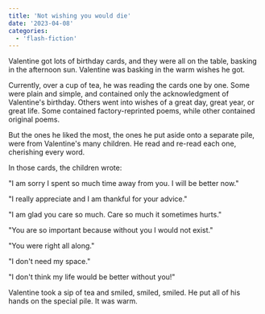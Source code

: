 ```yaml
---
title: 'Not wishing you would die'
date: '2023-04-08'
categories:
  - 'flash-fiction'
---
```


Valentine got lots of birthday cards, and they were all on the table, basking in
the afternoon sun. Valentine was basking in the warm wishes he got.

<!-- truncate -->

Currently, over a cup of tea, he was reading the cards one by one. Some were
plain and simple, and contained only the acknowledgment of Valentine's birthday.
Others went into wishes of a great day, great year, or great life. Some
contained factory-reprinted poems, while other contained original poems.

But the ones he liked the most, the ones he put aside onto a separate pile, were
from Valentine's many children. He read and re-read each one, cherishing every
word.

In those cards, the children wrote:

"I am sorry I spent so much time away from you. I will be better now."

"I really appreciate and I am thankful for your advice."

"I am glad you care so much. Care so much it sometimes hurts."

"You are so important because without you I would not exist."

"You were right all along."

"I don't need my space."

"I don't think my life would be better without you!"

Valentine took a sip of tea and smiled, smiled, smiled. He put all of his hands
on the special pile. It was warm.
